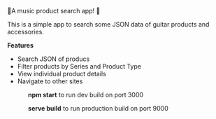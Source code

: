 
🎸A music product search app! 🎸 
 
 
 <p>
 This is a simple app to search some JSON data of guitar products and accessories.
 </p>
 
 **Features**
 <ul>
 <li>Search JSON of producs</li>
 <li>Filter products by Series and Product Type</li>
 <li>View individual product details</li>
 <li>Navigate to other sites</li>
 <ul>
<p>
 <b>npm start</b> to run dev build on port 3000
</p>
 <p>
  <b>serve build</b> to run production build on port 9000
</p>
